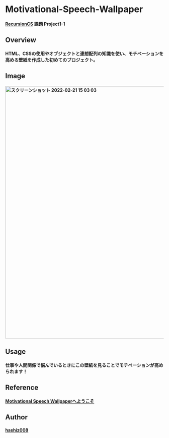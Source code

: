 # Motivational-Speech-Wallpaper
**[RecursionCS](https://recursionist.io/) 課題 Project1-1**

## Overview
#### HTML、CSSの使用やオブジェクトと連想配列の知識を使い、モチベーションを高める壁紙を作成した初めてのプロジェクト。

## Image 
#### <img width="800" alt="スクリーンショット 2022-02-21 15 03 03" src="https://user-images.githubusercontent.com/63139730/154898173-6a9e5a70-859a-4949-af36-a50a9c909380.png">

## Usage
#### 仕事や人間関係で悩んでいるときにこの壁紙を見ることでモチベーションが高められます！

## Reference
#### <a href='https://motivational-speech-wallpaper.vercel.app/'>Motivational Speech Wallpaperへようこそ</a>

## Author
#### <a href="https://github.com/hashiz008">hashiz008</a>
